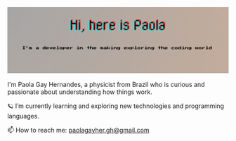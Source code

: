 [![MasterHead](https://raw.githubusercontent.com/lolahernandes/lolahernandes/05358abb6dcde199ddfe4be8e3b2e4308d58be67/Beige%20%26%20Black%20Geometric%20Technology%20LinkedIn%20Banner.png)](https://github.com/lolahernandes)


I'm Paola Gay Hernandes, a physicist from Brazil who is curious and passionate about understanding how things work.

🪐 I’m currently learning and exploring new technologies and programming languages.

📫 How to reach me: paolagayher.gh@gmail.com

